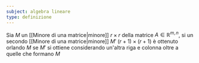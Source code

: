 ```yaml
---
subject: algebra lineare
type: definizione
---
```

Sia $M$ un [[Minore di una matrice|minore]] $r\times r$ della matrice $A\in\mathbb{R}^{m,n}$, si un secondo [[Minore di una matrice|minore]] $M'$ $(r+1)\times(r+1)$ è ottenuto orlando $M$ se $M'$ si ottiene considerando un'altra riga e colonna oltre  a quelle che formano $M$